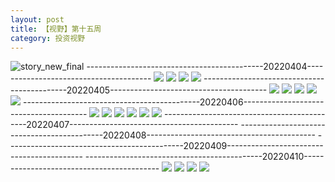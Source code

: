 ```yaml
---
layout: post
title: 【视野】第十五周
category: 投资视野
---
```

![story_new_final](http://r8s97vm6g.hd-bkt.clouddn.com/img/story_new_final_0322.png)
--------------------------------------------20220404---------------------------------------
![](http://r8s97vm6g.hd-bkt.clouddn.com/img/factors-220404-1.png)
![](http://r8s97vm6g.hd-bkt.clouddn.com/img/factors-220404-2.png)
![](http://r8s97vm6g.hd-bkt.clouddn.com/img/factors-220404-3.png)
![](http://r8s97vm6g.hd-bkt.clouddn.com/img/factors-220404-4.png)
--------------------------------------------20220405---------------------------------------
![](http://r8s97vm6g.hd-bkt.clouddn.com/img/factors-220405-1.png)
![](http://r8s97vm6g.hd-bkt.clouddn.com/img/factors-220405-2.png)
![](http://r8s97vm6g.hd-bkt.clouddn.com/img/factors-220405-3.png)
![](http://r8s97vm6g.hd-bkt.clouddn.com/img/factors-220405-4.png)
![](http://r8s97vm6g.hd-bkt.clouddn.com/img/factors-220405-5.png)
--------------------------------------------20220406---------------------------------------
![](http://r8s97vm6g.hd-bkt.clouddn.com/img/factors-220406-1.png)
![](http://r8s97vm6g.hd-bkt.clouddn.com/img/factors-220406-2.png)
![](http://r8s97vm6g.hd-bkt.clouddn.com/img/factors-220406-3.png)
![](http://r8s97vm6g.hd-bkt.clouddn.com/img/factors-220406-4.png)
![](http://r8s97vm6g.hd-bkt.clouddn.com/img/factors-220406-5.png)
![](http://r8s97vm6g.hd-bkt.clouddn.com/img/factors-220406-6.png)
--------------------------------------------20220407------------------------------------------
--------------------------------------------20220408------------------------------------------
--------------------------------------------20220409------------------------------------------
--------------------------------------------20220410------------------------------------------
![](http://r8s97vm6g.hd-bkt.clouddn.com/img/factors-220410-1.png)
![](http://r8s97vm6g.hd-bkt.clouddn.com/img/factors-220410-2.png)
![](http://r8s97vm6g.hd-bkt.clouddn.com/img/factors-220410-3.png)
![](http://r8s97vm6g.hd-bkt.clouddn.com/img/factors-220410-4.png)

  




